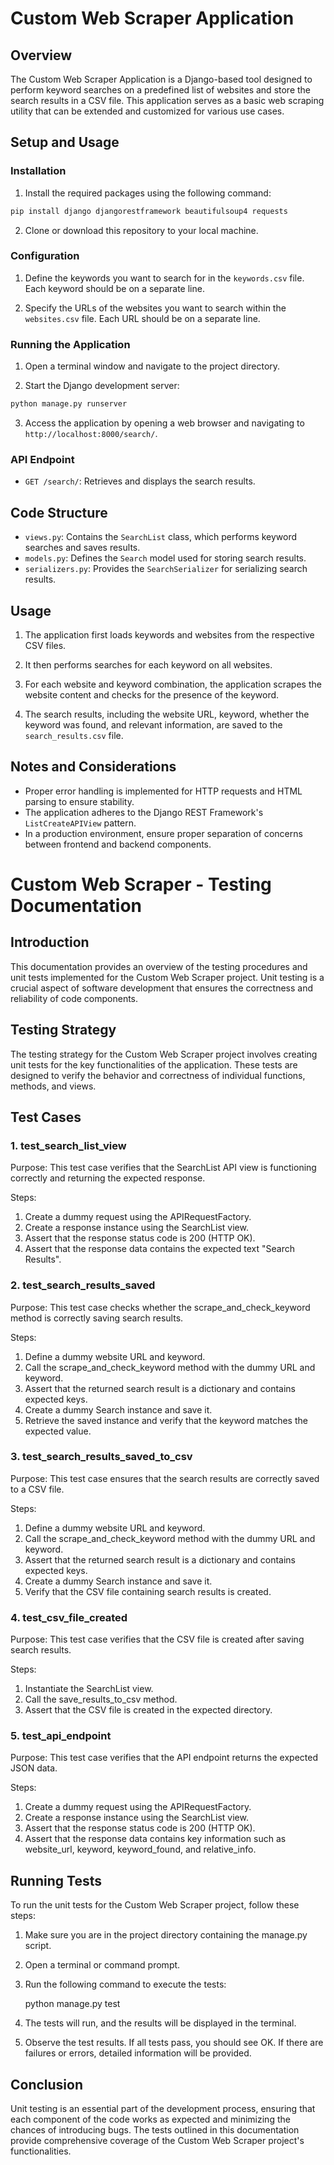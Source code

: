 # Custom Web Scraper Application

## Overview

The Custom Web Scraper Application is a Django-based tool designed to perform keyword searches on a predefined list of websites and store the search results in a CSV file. This application serves as a basic web scraping utility that can be extended and customized for various use cases.

## Setup and Usage

### Installation

1. Install the required packages using the following command:

```bash
pip install django djangorestframework beautifulsoup4 requests
```

2. Clone or download this repository to your local machine.

### Configuration

1. Define the keywords you want to search for in the `keywords.csv` file. Each keyword should be on a separate line.

2. Specify the URLs of the websites you want to search within the `websites.csv` file. Each URL should be on a separate line.

### Running the Application

1. Open a terminal window and navigate to the project directory.

2. Start the Django development server:

```bash
python manage.py runserver
```

3. Access the application by opening a web browser and navigating to `http://localhost:8000/search/`.

### API Endpoint

* `GET /search/`: Retrieves and displays the search results.

## Code Structure

* `views.py`: Contains the `SearchList` class, which performs keyword searches and saves results.
* `models.py`: Defines the `Search` model used for storing search results.
* `serializers.py`: Provides the `SearchSerializer` for serializing search results.

## Usage

1. The application first loads keywords and websites from the respective CSV files.

2. It then performs searches for each keyword on all websites.

3. For each website and keyword combination, the application scrapes the website content and checks for the presence of the keyword.

4. The search results, including the website URL, keyword, whether the keyword was found, and relevant information, are saved to the `search_results.csv` file.

## Notes and Considerations

* Proper error handling is implemented for HTTP requests and HTML parsing to ensure stability.
* The application adheres to the Django REST Framework's `ListCreateAPIView` pattern.
* In a production environment, ensure proper separation of concerns between frontend and backend components.

# Custom Web Scraper - Testing Documentation

## Introduction

This documentation provides an overview of the testing procedures and unit tests implemented for the Custom Web Scraper project. Unit testing is a crucial aspect of software development that ensures the correctness and reliability of code components.

## Testing Strategy

The testing strategy for the Custom Web Scraper project involves creating unit tests for the key functionalities of the application. These tests are designed to verify the behavior and correctness of individual functions, methods, and views.

## Test Cases

### 1. test_search_list_view

Purpose: This test case verifies that the SearchList API view is functioning correctly and returning the expected response.

Steps:
1. Create a dummy request using the APIRequestFactory.
2. Create a response instance using the SearchList view.
3. Assert that the response status code is 200 (HTTP OK).
4. Assert that the response data contains the expected text "Search Results".

### 2. test_search_results_saved

Purpose: This test case checks whether the scrape_and_check_keyword method is correctly saving search results.

Steps:
1. Define a dummy website URL and keyword.
2. Call the scrape_and_check_keyword method with the dummy URL and keyword.
3. Assert that the returned search result is a dictionary and contains expected keys.
4. Create a dummy Search instance and save it.
5. Retrieve the saved instance and verify that the keyword matches the expected value.

### 3. test_search_results_saved_to_csv

Purpose: This test case ensures that the search results are correctly saved to a CSV file.

Steps:
1. Define a dummy website URL and keyword.
2. Call the scrape_and_check_keyword method with the dummy URL and keyword.
3. Assert that the returned search result is a dictionary and contains expected keys.
4. Create a dummy Search instance and save it.
5. Verify that the CSV file containing search results is created.

### 4. test_csv_file_created

Purpose: This test case verifies that the CSV file is created after saving search results.

Steps:
1. Instantiate the SearchList view.
2. Call the save_results_to_csv method.
3. Assert that the CSV file is created in the expected directory.

### 5. test_api_endpoint

Purpose: This test case verifies that the API endpoint returns the expected JSON data.

Steps:
1. Create a dummy request using the APIRequestFactory.
2. Create a response instance using the SearchList view.
3. Assert that the response status code is 200 (HTTP OK).
4. Assert that the response data contains key information such as website_url, keyword, keyword_found, and relative_info.

## Running Tests

To run the unit tests for the Custom Web Scraper project, follow these steps:

1. Make sure you are in the project directory containing the manage.py script.
2. Open a terminal or command prompt.
3. Run the following command to execute the tests:

   python manage.py test

4. The tests will run, and the results will be displayed in the terminal.
5. Observe the test results. If all tests pass, you should see OK. If there are failures or errors, detailed information will be provided.

## Conclusion

Unit testing is an essential part of the development process, ensuring that each component of the code works as expected and minimizing the chances of introducing bugs. The tests outlined in this documentation provide comprehensive coverage of the Custom Web Scraper project's functionalities.

